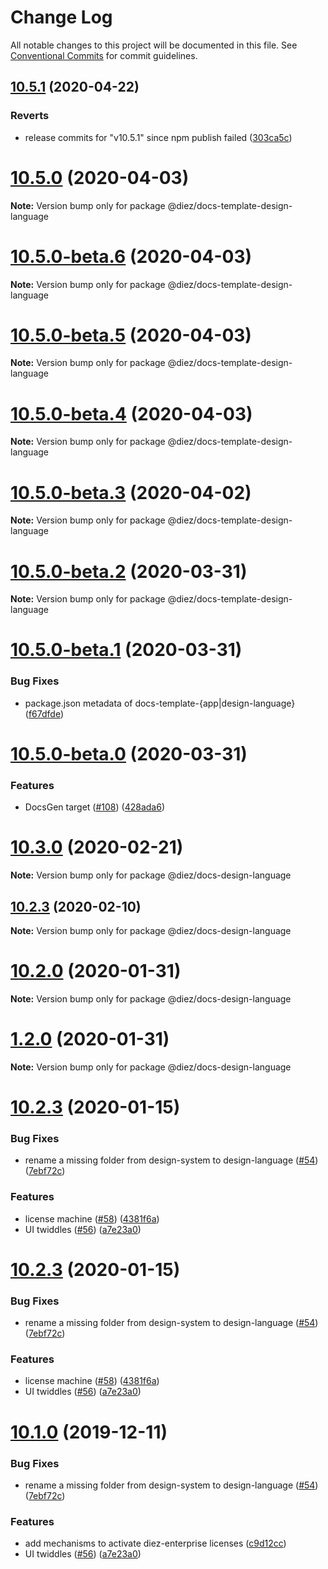 # Change Log

All notable changes to this project will be documented in this file.
See [Conventional Commits](https://conventionalcommits.org) for commit guidelines.

## [10.5.1](https://github.com/diez/diez/compare/v10.5.0...v10.5.1) (2020-04-22)


### Reverts

* release commits for "v10.5.1" since npm publish failed ([303ca5c](https://github.com/diez/diez/commit/303ca5c))





# [10.5.0](https://github.com/diez/diez/compare/v10.5.0-beta.6...v10.5.0) (2020-04-03)

**Note:** Version bump only for package @diez/docs-template-design-language





# [10.5.0-beta.6](https://github.com/diez/diez/compare/v10.5.0-beta.5...v10.5.0-beta.6) (2020-04-03)

**Note:** Version bump only for package @diez/docs-template-design-language





# [10.5.0-beta.5](https://github.com/diez/diez/compare/v10.5.0-beta.4...v10.5.0-beta.5) (2020-04-03)

**Note:** Version bump only for package @diez/docs-template-design-language





# [10.5.0-beta.4](https://github.com/diez/diez/compare/v10.5.0-beta.3...v10.5.0-beta.4) (2020-04-03)

**Note:** Version bump only for package @diez/docs-template-design-language





# [10.5.0-beta.3](https://github.com/diez/diez/compare/v10.5.0-beta.2...v10.5.0-beta.3) (2020-04-02)

**Note:** Version bump only for package @diez/docs-template-design-language





# [10.5.0-beta.2](https://github.com/diez/diez/compare/v10.5.0-beta.1...v10.5.0-beta.2) (2020-03-31)

**Note:** Version bump only for package @diez/docs-template-design-language





# [10.5.0-beta.1](https://github.com/diez/diez/compare/v10.5.0-beta.0...v10.5.0-beta.1) (2020-03-31)


### Bug Fixes

* package.json metadata of docs-template-{app|design-language} ([f67dfde](https://github.com/diez/diez/commit/f67dfde))





# [10.5.0-beta.0](https://github.com/diez/diez/compare/v10.4.0...v10.5.0-beta.0) (2020-03-31)


### Features

* DocsGen target ([#108](https://github.com/diez/diez/issues/108)) ([428ada6](https://github.com/diez/diez/commit/428ada6))





# [10.3.0](https://github.com/HaikuTeam/diez-mono/compare/v10.2.3...v10.3.0) (2020-02-21)

**Note:** Version bump only for package @diez/docs-design-language





## [10.2.3](https://github.com/HaikuTeam/diez-mono/compare/v10.2.0...v10.2.3) (2020-02-10)

**Note:** Version bump only for package @diez/docs-design-language





# [10.2.0](https://github.com/HaikuTeam/diez-mono/compare/v1.2.0...v10.2.0) (2020-01-31)

**Note:** Version bump only for package @diez/docs-design-language





# [1.2.0](https://github.com/HaikuTeam/diez-mono/compare/v10.2.3...v1.2.0) (2020-01-31)

**Note:** Version bump only for package @diez/docs-design-language





# [10.2.3](https://github.com/HaikuTeam/diez-mono/compare/v0.0.0-beta0...v10.2.3) (2020-01-15)


### Bug Fixes

* rename a missing folder from design-system to design-language ([#54](https://github.com/HaikuTeam/diez-mono/issues/54)) ([7ebf72c](https://github.com/HaikuTeam/diez-mono/commit/7ebf72c))


### Features

* license machine ([#58](https://github.com/HaikuTeam/diez-mono/issues/58)) ([4381f6a](https://github.com/HaikuTeam/diez-mono/commit/4381f6a))
* UI twiddles ([#56](https://github.com/HaikuTeam/diez-mono/issues/56)) ([a7e23a0](https://github.com/HaikuTeam/diez-mono/commit/a7e23a0))





# [10.2.3](https://github.com/HaikuTeam/diez-mono/compare/v0.0.0-beta0...v10.2.3) (2020-01-15)


### Bug Fixes

* rename a missing folder from design-system to design-language ([#54](https://github.com/HaikuTeam/diez-mono/issues/54)) ([7ebf72c](https://github.com/HaikuTeam/diez-mono/commit/7ebf72c))


### Features

* license machine ([#58](https://github.com/HaikuTeam/diez-mono/issues/58)) ([4381f6a](https://github.com/HaikuTeam/diez-mono/commit/4381f6a))
* UI twiddles ([#56](https://github.com/HaikuTeam/diez-mono/issues/56)) ([a7e23a0](https://github.com/HaikuTeam/diez-mono/commit/a7e23a0))





# [10.1.0](https://github.com/HaikuTeam/diez-mono/compare/v0.0.0-beta0...v10.1.0) (2019-12-11)


### Bug Fixes

* rename a missing folder from design-system to design-language ([#54](https://github.com/HaikuTeam/diez-mono/issues/54)) ([7ebf72c](https://github.com/HaikuTeam/diez-mono/commit/7ebf72c))


### Features

* add mechanisms to activate diez-enterprise licenses ([c9d12cc](https://github.com/HaikuTeam/diez-mono/commit/c9d12cc))
* UI twiddles ([#56](https://github.com/HaikuTeam/diez-mono/issues/56)) ([a7e23a0](https://github.com/HaikuTeam/diez-mono/commit/a7e23a0))
